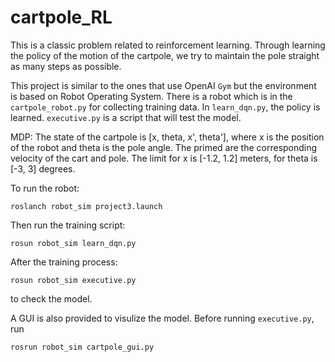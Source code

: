 # cartpole_RL

This is a classic problem related to reinforcement learning. Through learning the policy of the motion of the cartpole, we try to maintain the pole straight as many steps as possible.

This project is similar to the ones that use OpenAI ```Gym``` but the environment is based on Robot Operating System. There is a robot which is in the ```cartpole_robot.py``` for collecting training data. In ```learn_dqn.py```, the policy is learned. ```executive.py``` is a script that will test the model. 

MDP: 
The state of the cartpole is \[x, theta, x', theta'\], where x is the position of the robot and theta is the pole angle. The primed are the corresponding velocity of the cart and pole. The limit for x is \[-1.2, 1.2\] meters, for theta is \[-3, 3\] degrees. 

To run the robot:
```
roslanch robot_sim project3.launch
```

Then run the training script:
```
rosun robot_sim learn_dqn.py
```

After the  training process:
```
rosun robot_sim executive.py
```
to check the model.

A GUI is also provided to visulize the model. Before running ```executive.py```, run 
```
rosrun robot_sim cartpole_gui.py
```


